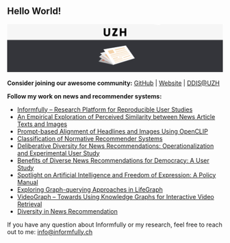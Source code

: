 ## Hello World!

![Informfully](https://raw.githubusercontent.com/Informfully/Documentation/main/docs/source/img/logo_banner.png)

**Consider joining our awesome community:** [GitHub](https://github.com/Informfully) | [Website](https://informfully.ch/) | [DDIS@UZH](https://www.ifi.uzh.ch/en/ddis/people/heitz.html) <!-- | [Website](https://lucienheitz.github.io/) -->

**Follow my work on news and recommender systems:**

* [Informfully – Research Platform for Reproducible User Studies](https://recsys.acm.org/recsys24/accepted-contributions/#content-tab-1-2-tab)
* [An Empirical Exploration of Perceived Similarity between News Article Texts and Images](https://ceur-ws.org/Vol-3658/paper8.pdf)
* [Prompt-based Alignment of Headlines and Images Using OpenCLIP](https://ceur-ws.org/Vol-3658/paper7.pdf)
* [Classification of Normative Recommender Systems](https://ceur-ws.org/Vol-3639/)
* [Deliberative Diversity for News Recommendations: Operationalization and Experimental User Study](https://dl.acm.org/doi/abs/10.1145/3604915.3608834)
* [Benefits of Diverse News Recommendations for Democracy: A User Study](https://www.tandfonline.com/doi/full/10.1080/21670811.2021.2021804)
* [Spotlight on Artificial Intelligence and Freedom of Expression: A Policy Manual](https://papers.ssrn.com/sol3/papers.cfm?abstract_id=4060166)
* [Exploring Graph-querying Approaches in LifeGraph](https://dl.acm.org/doi/abs/10.1145/3463948.3469068)
* [VideoGraph – Towards Using Knowledge Graphs for Interactive Video Retrieval](https://link.springer.com/chapter/10.1007/978-3-030-67835-7_38)
* [Diversity in News Recommendation](https://drops.dagstuhl.de/entities/document/10.4230/DagMan.9.1.43)

If you have any question about Informfully or my research, feel free to reach out to me: info@informfully.ch
